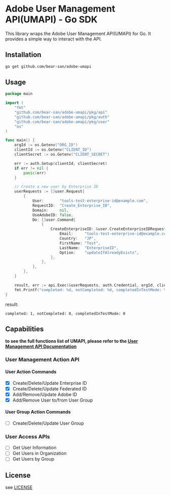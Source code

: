 # Adobe User Management API(UMAPI) - Go SDK
This library wraps the Adobe User Management API(UMAPI) for Go. It provides a simple way to interact with the API.

## Installation
```bash
go get github.com/bear-san/adobe-umapi
```

## Usage

```go
package main

import (
	"fmt"
	"github.com/bear-san/adobe-umapi/pkg/api"
	"github.com/bear-san/adobe-umapi/pkg/auth"
	"github.com/bear-san/adobe-umapi/pkg/user"
	"os"
)

func main() {
	orgId := os.Getenv("ORG_ID")
	clientId := os.Getenv("CLIENT_ID")
	clientSecret := os.Getenv("CLIENT_SECRET")

	err := auth.Setup(clientId, clientSecret)
	if err != nil {
		panic(err)
	}

	// Create a new user by Enterprise ID
	userRequests := []user.Request{
		{
			User:       "tools-test-enterprise-id@example.com",
			RequestID:  "Create_Enterprise_ID",
			Domain:     nil,
			UseAdobeID: false,
			Do: []user.Command{
				{
					CreateEnterpriseID: &user.CreateEnterpriseIDRequest{
						Email:     "tools-test-enterprise-id@example.com",
						Country:   "JP",
						FirstName: "Test",
						LastName:  "EnterpriseID",
						Option:    "updateIfAlreadyExists",
					},
				},
			},
		},
	}

	result, err := api.Exec(&userRequests, auth.Credential, orgId, clientId)
	fmt.Printf("completed: %d, notCompleted: %d, completedInTestMode: %d\n", result.Completed, result.NotCompleted, result.CompletedInTestMode)
}
```

result:
```text
completed: 1, notCompleted: 0, completedInTestMode: 0
```

## Capabilities
**to see the full functions list of UMAPI, please refer to the [User Management API Documentation](https://adobe-apiplatform.github.io/umapi-documentation/en/)**

### User Management Action API
#### User Action Commands
- [x] Create/Delete/Update Enterprise ID
- [x] Create/Delete/Update Federated ID
- [x] Add/Remove/Update Adobe ID
- [x] Add/Remove User to/from User Group
#### User Group Action Commands
- [ ] Create/Delete/Update User Group

### User Access APIs
- [ ] Get User Information
- [ ] Get Users in Organization
- [ ] Get Users by Group

## License
see [LICENSE](LICENSE)